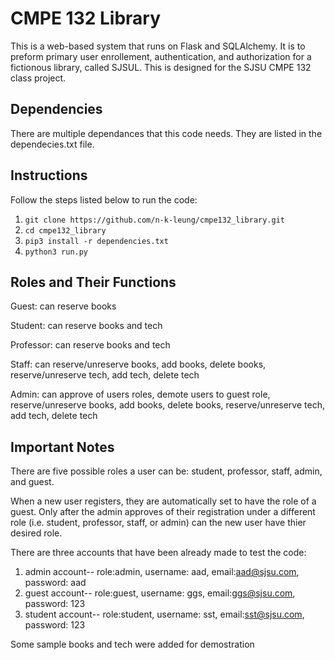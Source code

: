 # CMPE 132 Library

This is a web-based system that runs on Flask and SQLAlchemy. It is to preform primary user enrollement, authentication, and authorization for a fictionous library, called SJSUL. This is designed for the SJSU CMPE 132 class project.


## Dependencies
There are multiple dependances that this code needs. They are listed in the dependecies.txt file.

## Instructions
Follow the steps listed below to run the code:
1. ``git clone https://github.com/n-k-leung/cmpe132_library.git``
2. ``cd cmpe132_library``
3. ``pip3 install -r dependencies.txt``
4. ``python3 run.py``

## Roles and Their Functions
Guest: can reserve books

Student: can reserve books and tech

Professor: can reserve books and tech

Staff: can reserve/unreserve books, add books, delete books, reserve/unreserve tech, add tech, delete tech

Admin: can approve of users roles, demote users to guest role, reserve/unreserve books, add books, delete books, reserve/unreserve tech, add tech, delete tech


## Important Notes
There are five possible roles a user can be: student, professor, staff, admin, and guest.

When a new user registers, they are automatically set to have the role of a guest. Only after the admin approves of their registration under a different role (i.e. student, professor, staff, or admin) can the new user have thier desired role.

There are three accounts that have been already made to test the code:
1. admin account-- role:admin, username: aad, email:aad@sjsu.com, password: aad
1. guest account-- role:guest, username: ggs, email:ggs@sjsu.com, password: 123
1. student account-- role:student, username: sst, email:sst@sjsu.com, password: 123

Some sample books and tech were added for demostration
